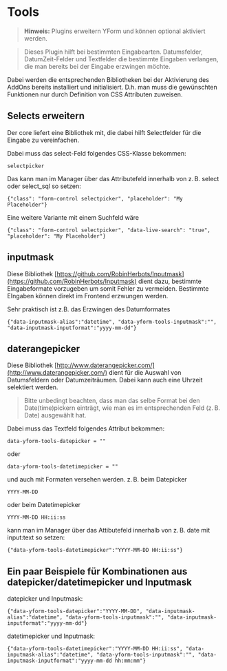 # Tools

> **Hinweis:**
> Plugins erweitern YForm und können optional aktiviert werden.


> Dieses Plugin hilft bei bestimmten Eingabearten. Datumsfelder, DatumZeit-Felder und Textfelder die bestimmte Eingaben verlangen, die man bereits bei der Eingabe erzwingen möchte.

Dabei werden die entsprechenden Bibliotheken bei der Aktivierung des AddOns bereits installiert und initialisiert. D.h. man muss die gewünschten Funktionen nur durch Definition von CSS Attributen zuweisen.

## Selects erweitern

Der core liefert eine Bibliothek mit, die dabei hilft Selectfelder für die Eingabe zu vereinfachen.

Dabei muss das select-Feld folgendes CSS-Klasse bekommen:

	selectpicker

Das kann man im Manager über das Attributefeld innerhalb von z. B. select oder select_sql so setzen:

	{"class": "form-control selectpicker", "placeholder": "My Placeholder"}

Eine weitere Variante mit einem Suchfeld wäre

	{"class": "form-control selectpicker", "data-live-search": "true", "placeholder": "My Placeholder"}


## inputmask

Diese Bibliothek [https://github.com/RobinHerbots/Inputmask](https://github.com/RobinHerbots/Inputmask) dient dazu, bestimmte Eingabeformate vorzugeben um somit Fehler zu vermeiden. Bestimmte EIngaben können direkt im Frontend erzwungen werden.

Sehr praktisch ist z.B. das Erzwingen des Datumformates

    {"data-inputmask-alias":"datetime", "data-yform-tools-inputmask":"", "data-inputmask-inputformat":"yyyy-mm-dd"}

## daterangepicker

Diese Bibliothek [http://www.daterangepicker.com/](http://www.daterangepicker.com/) dient für die Auswahl von Datumsfeldern oder Datumzeiträumen. Dabei kann auch eine Uhrzeit selektiert werden.

> Bitte unbedingt beachten, dass man das selbe Format bei den Date(time)pickern einträgt, wie man es im entsprechenden Feld (z. B. Date) ausgewählt hat.

Dabei muss das Textfeld folgendes Attribut bekommen:

    data-yform-tools-datepicker = ""

oder

    data-yform-tools-datetimepicker = ""

und auch mit Formaten versehen werden. z. B. beim Datepicker

    YYYY-MM-DD

oder beim Datetimepicker

    YYYY-MM-DD HH:ii:ss

kann man im Manager über das Attibutefeld innerhalb von z. B. date mit input:text so setzen:

    {"data-yform-tools-datetimepicker":"YYYY-MM-DD HH:ii:ss"}

## Ein paar Beispiele für Kombinationen aus datepicker/datetimepicker und Inputmask

datepicker und Inputmask:

    {"data-yform-tools-datepicker":"YYYY-MM-DD", "data-inputmask-alias":"datetime", "data-yform-tools-inputmask":"", "data-inputmask-inputformat":"yyyy-mm-dd"}

datetimepicker und Inputmask:

    {"data-yform-tools-datetimepicker":"YYYY-MM-DD HH:ii:ss", "data-inputmask-alias":"datetime", "data-yform-tools-inputmask":"", "data-inputmask-inputformat":"yyyy-mm-dd hh:mm:mm"}
